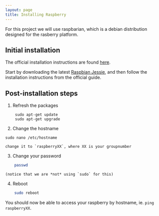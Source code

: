```yaml
---
layout: page
title: Installing Raspberry
---
```


For this project we will use raspbarian, which is a debian distribution designed for the rasberry platform.

Initial installation
----------------------

The official installation instructions are found [here](https://www.raspberrypi.org/documentation/installation/installing-images/). 

Start by downloading the latest [Raspbian Jessie](https://downloads.raspberrypi.org/raspbian_latest), and then follow the installation instructions from the official guide.


Post-installation steps
------------------------

1. Refresh the packages

        sudo apt-get update
        sudo apt-get upgrade

2. Change the hostname

```
sudo nano /etc/hostname
```

    change it to `raspberryXX`, where XX is your groupnumber

3. Change your password

```bash
    passwd
```

    (notice that we are *not* using `sudo` for this)

4. Reboot

```bash
    sudo reboot
```

You should now be able to access your raspberry by hostname, ie. `ping raspberryXX`.
